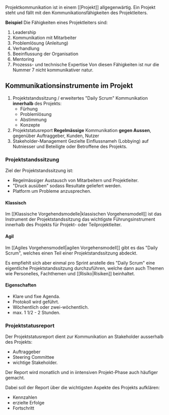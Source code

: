 Projektkommunikation ist in einem [[Projekt]] allgegenwärtig. Ein Projekt steht und fällt mit den Kommunikationsfähigkeiten des Projektleiters.

**Beispiel**
Die Fähigkeiten eines Projektleiters sind:
1. Leadership
2. Kommunikation mit Mitarbeiter
3. Problemlösung (Anleitung)
4. Verhandlung
5. Beeinflussung der Organisation
6. Mentoring
7. Prozesss- und technische Expertise
Von diesen Fähigkeiten ist nur die Nummer 7 nicht kommunikativer natur.


## Kommunikationsinstrumente im Projekt
1. Projektstandssitzung / erweitertes "Daily Scrum"
	Kommunikation **innerhalb** des Projekts:
	- Fürhung
	- Problemlösung
	- Abstimmung
	- Konzepte
2. Projektstatusreport
	**Regelmässige** Kommunikation **gegen Aussen**, gegenüber Auftraggeber, Kunden, Nutzer
3. Stakeholder-Management
	Gezielte Einflussnameh (Lobbying) auf Nutniesser und Beteiligte oder Betroffene des Projekts.

### Projektstandssitzung
Ziel der Projektstandssitzung ist:
- Regelmässiger Austausch von Mitarbeitern und Projektleiter.
- "Druck ausüben" sodass Resultate geliefert werden.
- Platform um Probleme anzusprechen.


#### Klassisch
Im [[Klassische Vorgehendsmodelle|klassischen Vorgehensmodell]] ist das Instrument der Projektstandssitzung das wichtigste Führungsinstrument innerhalb des Projekts für Projekt- oder Teilprojektleiter.

#### Agil
Im [[Agiles Vorgehensmodell|agilen Vorgehensmodell]] gibt es das "Daily Scrum", welches einen Teil einer Projektstandssitzung abdeckt.

Es empfiehlt sich aber einmal pro Sprint anstelle des "Daily Scrum" eine eigentliche Projektstandssitzung durchzuführen, welche dann auch Themen wie Personelles, Fachthemen und [[Risiko|Risiken]] beinhaltet.

#### Eigenschaften
- Klare und fixe Agenda.
- Protokoll wird geführt.
- Wöchentlich oder zwei-wöchentlich.
- max. 1 1/2 - 2 Stunden.

### Projektstatusreport
Der Projektstatusreport dient zur Kommunikation an Stakeholder ausserhalb des Projekts:
- Auftraggeber
- Steering Committee
- wichtige Stakeholder.

Der Report wird monatlich und in iintensiven Projekt-Phase auch häufiger gemacht.

Dabei soll der Report über die wichtigsten Aspekte des Projekts aufklären:
- Kennzahlen
- erzielte Erfolge
- Fortschritt

